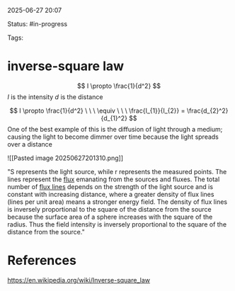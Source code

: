 2025-06-27 20:07

Status: #in-progress 

Tags:

# inverse-square law

$$
I \propto \frac{1}{d^2}
$$
$I$ is the intensity
$d$ is the distance

$$
I \propto \frac{1}{d^2} \ \ \ \equiv \ \ \ \frac{I_{1}}{I_{2}} = \frac{d_{2}^2}{d_{1}^2}
$$
One of the best example of this is the diffusion of light through a medium; causing the light to become dimmer over time because the light spreads over a distance 

![[Pasted image 20250627201310.png]]

"S represents the light source, while r represents the measured points. The lines represent the [flux](https://en.wikipedia.org/wiki/Flux "Flux") emanating from the sources and fluxes. The total number of [flux lines](https://en.wikipedia.org/wiki/Flux_line "Flux line") depends on the strength of the light source and is constant with increasing distance, where a greater density of flux lines (lines per unit area) means a stronger energy field. The density of flux lines is inversely proportional to the square of the distance from the source because the surface area of a sphere increases with the square of the radius. Thus the field intensity is inversely proportional to the square of the distance from the source." 



# References

https://en.wikipedia.org/wiki/Inverse-square_law